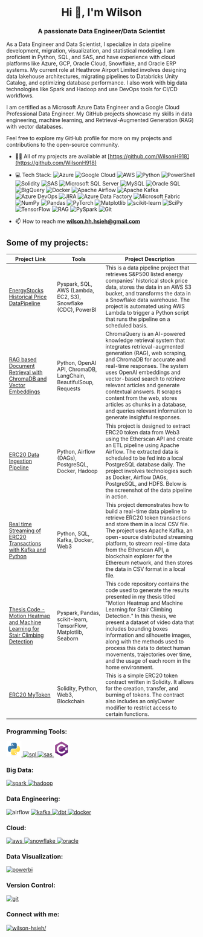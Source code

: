 <h1 align="center">Hi 👋, I'm Wilson</h1>
<h3 align="center">A passionate Data Engineer/Data Scientist</h3>

As a Data Engineer and Data Scientist, I specialize in data pipeline development, migration, visualization, and statistical modeling. I am proficient in Python, SQL, and SAS, and have experience with cloud platforms like Azure, GCP, Oracle Cloud, Snowflake, and Oracle ERP systems. My current role at Heathrow Airport Limited involves designing data lakehouse architectures, migrating pipelines to Databricks Unity Catalog, and optimizing database performance. I also work with big data technologies like Spark and Hadoop and use DevOps tools for CI/CD workflows.

I am certified as a Microsoft Azure Data Engineer and a Google Cloud Professional Data Engineer. My GitHub projects showcase my skills in data engineering, machine learning, and Retrieval-Augmented Generation (RAG) with vector databases.

Feel free to explore my GitHub profile for more on my projects and contributions to the open-source community.

- 👨‍💻 All of my projects are available at [https://github.com/WilsonH918](https://github.com/WilsonH918)

- 💻 Tech Stack:
![Azure](https://img.shields.io/badge/azure-%230072C6.svg?style=for-the-badge&logo=microsoftazure&logoColor=white) 
![Google Cloud](https://img.shields.io/badge/GoogleCloud-%234285F4.svg?style=for-the-badge&logo=google-cloud&logoColor=white) 
![AWS](https://img.shields.io/badge/AWS-%23FF9900.svg?style=for-the-badge&logo=amazon-aws&logoColor=white)
![Python](https://img.shields.io/badge/python-3670A0?style=for-the-badge&logo=python&logoColor=ffdd54) 
![PowerShell](https://img.shields.io/badge/PowerShell-%235391FE.svg?style=for-the-badge&logo=powershell&logoColor=white) 
![Solidity](https://img.shields.io/badge/Solidity-%2300B3B3.svg?style=for-the-badge&logo=solidity&logoColor=white) 
![SAS](https://img.shields.io/badge/SAS-%23B34936.svg?style=for-the-badge&logo=sas&logoColor=white)
![Microsoft SQL Server](https://img.shields.io/badge/Microsoft%20SQL%20Server-CC2927?style=for-the-badge&logo=microsoft%20sql%20server&logoColor=white) 
![MySQL](https://img.shields.io/badge/mysql-4479A1.svg?style=for-the-badge&logo=mysql&logoColor=white) 
![Oracle SQL](https://img.shields.io/badge/Oracle%20SQL-F80000?style=for-the-badge&logo=oracle&logoColor=white)
![BigQuery](https://img.shields.io/badge/BigQuery-%230E82D8.svg?style=for-the-badge&logo=googlebigquery&logoColor=white)
![Docker](https://img.shields.io/badge/docker-%230db7ed.svg?style=for-the-badge&logo=docker&logoColor=white) 
![Apache Airflow](https://img.shields.io/badge/Apache%20Airflow-017CEE?style=for-the-badge&logo=Apache%20Airflow&logoColor=white) 
![Apache Kafka](https://img.shields.io/badge/Apache%20Kafka-000?style=for-the-badge&logo=apachekafka) 
![Azure DevOps](https://img.shields.io/badge/Azure%20DevOps-%23007ACC.svg?style=for-the-badge&logo=azuredevops&logoColor=white) 
![JIRA](https://img.shields.io/badge/JIRA-%230A8DDE.svg?style=for-the-badge&logo=jira&logoColor=white)
![Azure Data Factory](https://img.shields.io/badge/Azure%20Data%20Factory-%230072C6.svg?style=for-the-badge&logo=microsoftazure&logoColor=white)
![Microsoft Fabric](https://img.shields.io/badge/Microsoft%20Fabric-%23FF4081.svg?style=for-the-badge&logo=microsoft&logoColor=white)
![NumPy](https://img.shields.io/badge/numpy-%23013243.svg?style=for-the-badge&logo=numpy&logoColor=white) 
![Pandas](https://img.shields.io/badge/pandas-%23150458.svg?style=for-the-badge&logo=pandas&logoColor=white) 
![PyTorch](https://img.shields.io/badge/PyTorch-%23EE4C2C.svg?style=for-the-badge&logo=PyTorch&logoColor=white) 
![Matplotlib](https://img.shields.io/badge/Matplotlib-%23ffffff.svg?style=for-the-badge&logo=Matplotlib&logoColor=black) 
![scikit-learn](https://img.shields.io/badge/scikit--learn-%23F7931E.svg?style=for-the-badge&logo=scikit-learn&logoColor=white) 
![SciPy](https://img.shields.io/badge/SciPy-%230C55A5.svg?style=for-the-badge&logo=scipy&logoColor=%white) 
![TensorFlow](https://img.shields.io/badge/TensorFlow-%23FF6F00.svg?style=for-the-badge&logo=TensorFlow&logoColor=white)
![RAG](https://img.shields.io/badge/RAG-%23FF4500.svg?style=for-the-badge&logo=python&logoColor=white)
![PySpark](https://img.shields.io/badge/PySpark-%23E25A00.svg?style=for-the-badge&logo=apache-spark&logoColor=white)
![Git](https://img.shields.io/badge/git-%23F05033.svg?style=for-the-badge&logo=git&logoColor=white) 

- 📫 How to reach me **wilson.hh.hsieh@gmail.com**

## Some of my projects:
| Project Link | Tools | Project Description |
|--------------|-------|---------------------|
| [EnergyStocks Historical Price DataPipeline](https://github.com/WilsonH918/EnergyStocks_HistoricalPrice_DataPipeline) | Pyspark, SQL, AWS (Lambda, EC2, S3), Snowflake (CDC), PowerBI | This is a data pipeline project that retrieves S&P500 listed energy companies' historical stock price data, stores the data in an AWS S3 bucket, and transforms the data in a Snowflake data warehouse. The project is automated using AWS Lambda to trigger a Python script that runs the pipeline on a scheduled basis. |
| [RAG based Document Retrieval with ChromaDB and Vector Embeddings](https://github.com/WilsonH918/RAG-based-Document-Retrieval-with-ChromaDB-and-Vector-Embeddings) | Python, OpenAI API, ChromaDB, LangChain, BeautifulSoup, Requests | ChromaQuery is an AI-powered knowledge retrieval system that integrates retrieval-augmented generation (RAG), web scraping, and ChromaDB for accurate and real-time responses. The system uses OpenAI embeddings and vector-based search to retrieve relevant articles and generate contextual answers. It scrapes content from the web, stores articles as chunks in a database, and queries relevant information to generate insightful responses. |
| [ERC20 Data Ingestion Pipeline](https://github.com/WilsonH918/Data_Pipeline_ETL_Pipeline_Web3_Token) | Python, Airflow (DAGs), PostgreSQL, Docker, Hadoop | This project is designed to extract ERC20 token data from Web3 using the Etherscan API and create an ETL pipeline using Apache Airflow. The extracted data is scheduled to be fed into a local PostgreSQL database daily. The project involves technologies such as Docker, Airflow DAGs, PostgreSQL, and HDFS. Below is the screenshot of the data pipeline in action. |
| [Real time Streaming of ERC20 Transactions with Kafka and Python](https://github.com/WilsonH918/Real-time-Streaming-of-ERC20-Transactions-with-Kafka-and-Python) | Python, SQL, Kafka, Docker, Web3 | This project demonstrates how to build a real-time data pipeline to retrieve ERC20 token transactions and store them in a local CSV file. The project uses Apache Kafka, an open-source distributed streaming platform, to stream real-time data from the Etherscan API, a blockchain explorer for the Ethereum network, and then stores the data in CSV format in a local file. |
| [Thesis Code - Motion Heatmap and Machine Learning for Stair Climbing Detection](https://github.com/WilsonH918/Stair-Climbing-Descending-Analysis-using-Silhouettes) | Pyspark, Pandas, scikit-learn, TensorFlow, Matplotlib, Seaborn | This code repository contains the code used to generate the results presented in my thesis titled "Motion Heatmap and Machine Learning for Stair Climbing Detection." In this thesis, we present a dataset of video data that includes bounding boxes information and silhouette images, along with the methods used to process this data to detect human movements, trajectories over time, and the usage of each room in the home environment. |
| [ERC20 MyToken](https://github.com/WilsonH918/ERC20_MyToken) | Solidity, Python, Web3, Blockchain | This is a simple ERC20 token contract written in Solidity. It allows for the creation, transfer, and burning of tokens. The contract also includes an onlyOwner modifier to restrict access to certain functions. |


<h3 align="left">Programming Tools:</h3>
<a href="https://www.python.org" target="_blank" rel="noreferrer"> <img src="https://raw.githubusercontent.com/devicons/devicon/master/icons/python/python-original.svg" alt="python" width="40" height="40"/> </a> 
<a href="https://www.w3schools.com/sql/" target="_blank" rel="noreferrer"> <img src="https://www.vectorlogo.zone/logos/postgresql/postgresql-icon.svg" alt="sql" width="40" height="40"/> </a> 
<a href="https://www.sas.com/" target="_blank" rel="noreferrer"> <img src="https://www.vectorlogo.zone/logos/sas/sas-icon.svg" alt="sas" width="40" height="40"/> </a> 
<a href="https://docs.microsoft.com/en-us/dotnet/csharp/" target="_blank" rel="noreferrer"> <img src="https://raw.githubusercontent.com/devicons/devicon/master/icons/csharp/csharp-original.svg" alt="csharp" width="40" height="40"/> </a> 
</p>

<h3 align="left">Big Data:</h3>
<p align="left"> 
<a href="https://spark.apache.org/" target="_blank" rel="noreferrer"> <img src="https://www.vectorlogo.zone/logos/apache_spark/apache_spark-icon.svg" alt="spark" width="40" height="40"/> </a> 
<a href="https://hadoop.apache.org/" target="_blank" rel="noreferrer"> <img src="https://www.vectorlogo.zone/logos/apache_hadoop/apache_hadoop-icon.svg" alt="hadoop" width="40" height="40"/> </a> 
</p>

<h3 align="left">Data Engineering:</h3>
<p align="left"> 
<img src="file:///C:/Users/user/Downloads/kisspng-apache-airflow-workflow-orchestration-directed-acy-ampquotamsterda-5d0ade8e791921.559136011560993422496.png" alt="airflow" width="40" height="40"/>
<a href="https://kafka.apache.org/" target="_blank" rel="noreferrer"> <img src="https://www.vectorlogo.zone/logos/apache_kafka/apache_kafka-icon.svg" alt="kafka" width="40" height="40"/> </a> 
<a href="https://www.getdbt.com/" target="_blank" rel="noreferrer"> <img src="https://docs.getdbt.com/docs/static/dbt-logo-full.svg" alt="dbt" width="40" height="40"/> </a> 
<a href="https://www.docker.com/" target="_blank" rel="noreferrer"> <img src="https://www.vectorlogo.zone/logos/docker/docker-icon.svg" alt="docker" width="40" height="40"/> </a> 
</p>

<h3 align="left">Cloud:</h3>
<p align="left"> 
<a href="https://aws.amazon.com/" target="_blank" rel="noreferrer"> <img src="https://www.vectorlogo.zone/logos/amazon_aws/amazon_aws-icon.svg" alt="aws" width="40" height="40"/> </a> 
<a href="https://www.snowflake.com/" target="_blank" rel="noreferrer"> <img src="https://www.vectorlogo.zone/logos/snowflake/snowflake-icon.svg" alt="snowflake" width="40" height="40"/> </a> 
<a href="https://www.oracle.com/cloud/" target="_blank" rel="noreferrer"> <img src="https://www.vectorlogo.zone/logos/oracle/oracle-icon.svg" alt="oracle" width="40" height="40"/> </a> 
</p>

<h3 align="left">Data Visualization:</h3>
<p align="left"> 
<a href="https://powerbi.microsoft.com/" target="_blank" rel="noreferrer"> <img src="https://www.vectorlogo.zone/logos/microsoft_powerbi/microsoft_powerbi-icon.svg" alt="powerbi" width="40" height="40"/> </a> 
</p>

<h3 align="left">Version Control:</h3>
<p align="left"> 
<a href="https://git-scm.com/" target="_blank" rel="noreferrer"> <img src="https://www.vectorlogo.zone/logos/git-scm/git-scm-icon.svg" alt="git" width="40" height="40"/> </a> 
</p>

<h3 align="left">Connect with me:</h3>
<p align="left">
<a href="https://linkedin.com/in/wilson-hsieh/" target="blank"><img align="center" src="https://raw.githubusercontent.com/rahuldkjain/github-profile-readme-generator/master/src/images/icons/Social/linked-in-alt.svg" alt="wilson-hsieh/" height="30" width="40" /></a>
</p>

